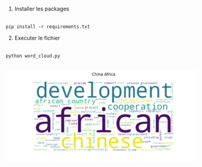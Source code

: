 1. Installer les packages

```

pip install -r requirements.txt

```

2. Executer le fichier

```

python word_cloud.py

```

<br/>

<img  src="Figure_1.png" />